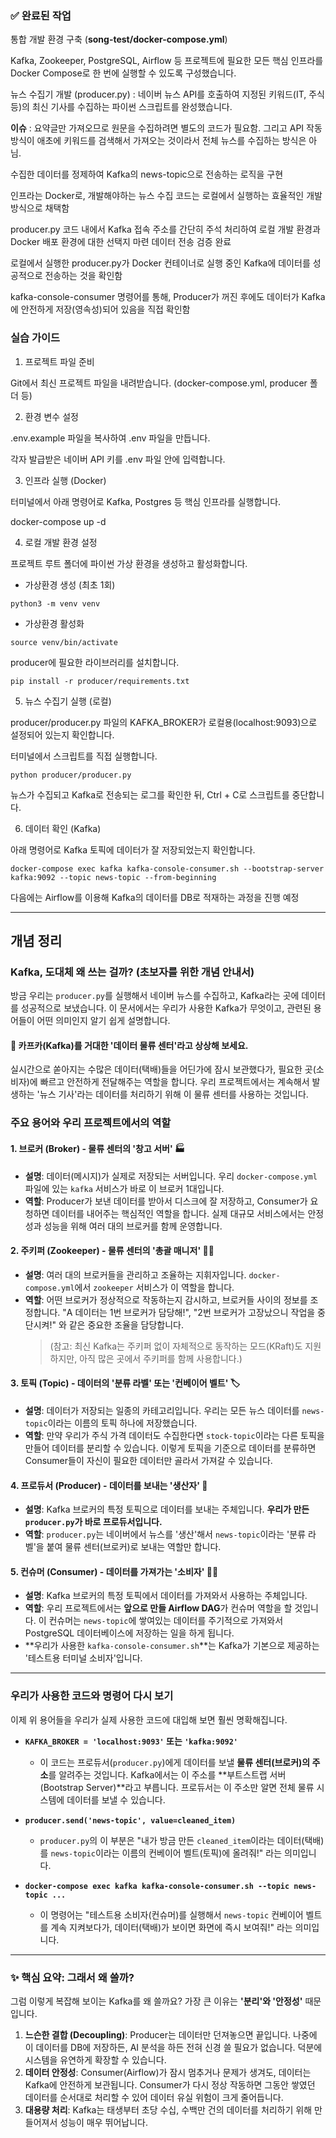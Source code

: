 ### ✅ 완료된 작업

통합 개발 환경 구축 (**song-test/docker-compose.yml**)

Kafka, Zookeeper, PostgreSQL, Airflow 등 프로젝트에 필요한 모든 핵심 인프라를 Docker Compose로 한 번에 실행할 수 있도록 구성했습니다.

뉴스 수집기 개발 (producer.py) : 네이버 뉴스 API를 호출하여 지정된 키워드(IT, 주식 등)의 최신 기사를 수집하는 파이썬 스크립트를 완성했습니다.

**이슈** : 요약글만 가져오므로 원문을 수집하려면 별도의 코드가 필요함. 그리고 API 작동방식이 애초에 키워드를 검색해서 가져오는 것이라서 전체 뉴스를 수집하는 방식은 아님.

수집한 데이터를 정제하여 Kafka의 news-topic으로 전송하는 로직을 구현

인프라는 Docker로, 개발해야하는 뉴스 수집 코드는 로컬에서 실행하는 효율적인 개발 방식으로 채택함

producer.py 코드 내에서 Kafka 접속 주소를 간단히 주석 처리하여 로컬 개발 환경과 Docker 배포 환경에 대한 선택지 마련
데이터 전송 검증 완료

로컬에서 실행한 producer.py가 Docker 컨테이너로 실행 중인 Kafka에 데이터를 성공적으로 전송하는 것을 확인함

kafka-console-consumer 명령어를 통해, Producer가 꺼진 후에도 데이터가 Kafka에 안전하게 저장(영속성)되어 있음을 직접 확인함

### 실습 가이드

1. 프로젝트 파일 준비

Git에서 최신 프로젝트 파일을 내려받습니다. (docker-compose.yml, producer 폴더 등)

2. 환경 변수 설정

.env.example 파일을 복사하여 .env 파일을 만듭니다.

각자 발급받은 네이버 API 키를 .env 파일 안에 입력합니다.

3. 인프라 실행 (Docker)

터미널에서 아래 명령어로 Kafka, Postgres 등 핵심 인프라를 실행합니다.

docker-compose up -d

4. 로컬 개발 환경 설정

프로젝트 루트 폴더에 파이썬 가상 환경을 생성하고 활성화합니다.

- 가상환경 생성 (최초 1회)

```
python3 -m venv venv
```

- 가상환경 활성화

```
source venv/bin/activate
```

producer에 필요한 라이브러리를 설치합니다.

```
pip install -r producer/requirements.txt
```

5. 뉴스 수집기 실행 (로컬)

producer/producer.py 파일의 KAFKA_BROKER가 로컬용(localhost:9093)으로 설정되어 있는지 확인합니다.

터미널에서 스크립트를 직접 실행합니다.

```
python producer/producer.py
```

뉴스가 수집되고 Kafka로 전송되는 로그를 확인한 뒤, Ctrl + C로 스크립트를 중단합니다.

6. 데이터 확인 (Kafka)

아래 명령어로 Kafka 토픽에 데이터가 잘 저장되었는지 확인합니다.

```
docker-compose exec kafka kafka-console-consumer.sh --bootstrap-server kafka:9092 --topic news-topic --from-beginning
```

다음에는 Airflow를 이용해 Kafka의 데이터를 DB로 적재하는 과정을 진행 예정

------
## 개념 정리

###  Kafka, 도대체 왜 쓰는 걸까? (초보자를 위한 개념 안내서)

방금 우리는 `producer.py`를 실행해서 네이버 뉴스를 수집하고, Kafka라는 곳에 데이터를 성공적으로 보냈습니다. 이 문서에서는 우리가 사용한 Kafka가 무엇이고, 관련된 용어들이 어떤 의미인지 알기 쉽게 설명합니다.

#### 🏢 카프카(Kafka)를 거대한 '데이터 물류 센터'라고 상상해 보세요.

실시간으로 쏟아지는 수많은 데이터(택배)들을 어딘가에 잠시 보관했다가, 필요한 곳(소비자)에 빠르고 안전하게 전달해주는 역할을 합니다. 우리 프로젝트에서는 계속해서 발생하는 '뉴스 기사'라는 데이터를 처리하기 위해 이 물류 센터를 사용하는 것입니다.


### 주요 용어와 우리 프로젝트에서의 역할

#### 1. 브로커 (Broker) - 물류 센터의 '창고 서버' 🏭

* **설명**: 데이터(메시지)가 실제로 저장되는 서버입니다. 우리 `docker-compose.yml` 파일에 있는 `kafka` 서비스가 바로 이 브로커 1대입니다.
* **역할**: Producer가 보낸 데이터를 받아서 디스크에 잘 저장하고, Consumer가 요청하면 데이터를 내어주는 핵심적인 역할을 합니다. 실제 대규모 서비스에서는 안정성과 성능을 위해 여러 대의 브로커를 함께 운영합니다.

#### 2. 주키퍼 (Zookeeper) - 물류 센터의 '총괄 매니저' 🧑‍💼

* **설명**: 여러 대의 브로커들을 관리하고 조율하는 지휘자입니다. `docker-compose.yml`에서 `zookeeper` 서비스가 이 역할을 합니다.
* **역할**: 어떤 브로커가 정상적으로 작동하는지 감시하고, 브로커들 사이의 정보를 조정합니다. "A 데이터는 1번 브로커가 담당해!", "2번 브로커가 고장났으니 작업을 중단시켜!" 와 같은 중요한 조율을 담당합니다.
    > (참고: 최신 Kafka는 주키퍼 없이 자체적으로 동작하는 모드(KRaft)도 지원하지만, 아직 많은 곳에서 주키퍼를 함께 사용합니다.)

#### 3. 토픽 (Topic) - 데이터의 '분류 라벨' 또는 '컨베이어 벨트' 🏷️

* **설명**: 데이터가 저장되는 일종의 카테고리입니다. 우리는 모든 뉴스 데이터를 `news-topic`이라는 이름의 토픽 하나에 저장했습니다.
* **역할**: 만약 우리가 주식 가격 데이터도 수집한다면 `stock-topic`이라는 다른 토픽을 만들어 데이터를 분리할 수 있습니다. 이렇게 토픽을 기준으로 데이터를 분류하면 Consumer들이 자신이 필요한 데이터만 골라서 가져갈 수 있습니다.

#### 4. 프로듀서 (Producer) - 데이터를 보내는 '생산자' 🚚

* **설명**: Kafka 브로커의 특정 토픽으로 데이터를 보내는 주체입니다. **우리가 만든 `producer.py`가 바로 프로듀서입니다.**
* **역할**: `producer.py`는 네이버에서 뉴스를 '생산'해서 `news-topic`이라는 '분류 라벨'을 붙여 물류 센터(브로커)로 보내는 역할만 합니다.

#### 5. 컨슈머 (Consumer) - 데이터를 가져가는 '소비자' 🙋‍♀️

* **설명**: Kafka 브로커의 특정 토픽에서 데이터를 가져와서 사용하는 주체입니다.
* **역할**: 우리 프로젝트에서는 **앞으로 만들 Airflow DAG**가 컨슈머 역할을 할 것입니다. 이 컨슈머는 `news-topic`에 쌓여있는 데이터를 주기적으로 가져와서 PostgreSQL 데이터베이스에 저장하는 일을 하게 됩니다.
* **우리가 사용한 `kafka-console-consumer.sh`**는 Kafka가 기본으로 제공하는 '테스트용 터미널 소비자'입니다.

---

### 우리가 사용한 코드와 명령어 다시 보기

이제 위 용어들을 우리가 실제 사용한 코드에 대입해 보면 훨씬 명확해집니다.

* **`KAFKA_BROKER = 'localhost:9093'` 또는 `'kafka:9092'`**
    * 이 코드는 프로듀서(`producer.py`)에게 데이터를 보낼 **물류 센터(브로커)의 주소**를 알려주는 것입니다. Kafka에서는 이 주소를 **부트스트랩 서버(Bootstrap Server)**라고 부릅니다. 프로듀서는 이 주소만 알면 전체 물류 시스템에 데이터를 보낼 수 있습니다.

* **`producer.send('news-topic', value=cleaned_item)`**
    * `producer.py`의 이 부분은 "내가 방금 만든 `cleaned_item`이라는 데이터(택배)를 `news-topic`이라는 이름의 컨베이어 벨트(토픽)에 올려줘!" 라는 의미입니다.

* **`docker-compose exec kafka kafka-console-consumer.sh --topic news-topic ...`**
    * 이 명령어는 "테스트용 소비자(컨슈머)를 실행해서 `news-topic` 컨베이어 벨트를 계속 지켜보다가, 데이터(택배)가 보이면 화면에 즉시 보여줘!" 라는 의미입니다.

---

### ✨ 핵심 요약: 그래서 왜 쓸까?

그럼 이렇게 복잡해 보이는 Kafka를 왜 쓸까요? 가장 큰 이유는 **'분리'와 '안정성'** 때문입니다.

1.  **느슨한 결합 (Decoupling)**: Producer는 데이터만 던져놓으면 끝입니다. 나중에 이 데이터를 DB에 저장하든, AI 분석을 하든 전혀 신경 쓸 필요가 없습니다. 덕분에 시스템을 유연하게 확장할 수 있습니다.
2.  **데이터 안정성**: Consumer(Airflow)가 잠시 멈추거나 문제가 생겨도, 데이터는 Kafka에 안전하게 보관됩니다. Consumer가 다시 정상 작동하면 그동안 쌓였던 데이터를 순서대로 처리할 수 있어 데이터 유실 위험이 크게 줄어듭니다.
3.  **대용량 처리**: Kafka는 태생부터 초당 수십, 수백만 건의 데이터를 처리하기 위해 만들어져서 성능이 매우 뛰어납니다.
